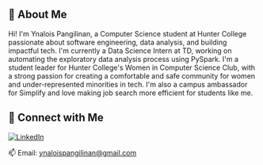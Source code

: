 ## 👋 About Me

Hi! I'm Ynalois Pangilinan, a Computer Science student at Hunter College passionate about software engineering, data analysis, and building impactful tech. I'm currently a Data Science Intern at TD, working on automating the exploratory data analysis process using PySpark. I'm a student leader for Hunter College's Women in Computer Science Club, with a strong passion for creating a comfortable and safe community for women and under-represented minorities in tech. I'm also a campus ambassador for Simplify and love making job search more efficient for students like me.
  
## 🔗 Connect with Me
[![LinkedIn](https://img.shields.io/badge/LinkedIn-blue?logo=linkedin&style=flat-square)](https://www.linkedin.com/in/ynaloispangilinan)

📫 Email: ynaloispangilinan@gmail.com
<!--
**ynaloisp/ynaloisp** is a ✨ _special_ ✨ repository because its `README.md` (this file) appears on your GitHub profile.

Here are some ideas to get you started:

- 🔭 I’m currently working on ...
- 🌱 I’m currently learning ...
- 👯 I’m looking to collaborate on ...
- 🤔 I’m looking for help with ...
- 💬 Ask me about ...
- 📫 How to reach me: ...
- 😄 Pronouns: ...
- ⚡ Fun fact: ...
-->
